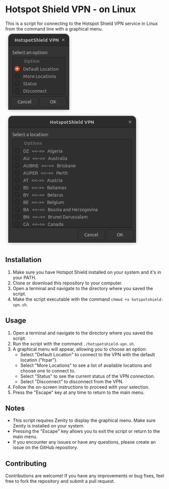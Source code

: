 # Hotspot Shield VPN - on Linux

This is a script for connecting to the Hotspot Shield VPN service in Linux from the command line with a graphical menu.
![](https://github.com/ArtaFakhari/hotspotshield-vpn-cli-gui/blob/main/HotspotShield-VPN-1.png)
![](https://github.com/ArtaFakhari/hotspotshield-vpn-cli-gui/blob/main/HotspotShield-VPN-2.png)

## Installation
1. Make sure you have Hotspot Shield installed on your system and it's in your PATH.
2. Clone or download this repository to your computer.
3. Open a terminal and navigate to the directory where you saved the script.
4. Make the script executable with the command `chmod +x hotspotshield-vpn.sh`.

## Usage

1. Open a terminal and navigate to the directory where you saved the script.
2. Run the script with the command `./hotspotshield-vpn.sh`.
3. A graphical menu will appear, allowing you to choose an option:
    - Select "Default Location" to connect to the VPN with the default location ("frpar").
    - Select "More Locations" to see a list of available locations and choose one to connect to.
    - Select "Status" to see the current status of the VPN connection.
    - Select "Disconnect" to disconnect from the VPN.
4. Follow the on-screen instructions to proceed with your selection.
5. Press the "Escape" key at any time to return to the main menu.

## Notes

- This script requires Zenity to display the graphical menu. Make sure Zenity is installed on your system.
- Pressing the "Escape" key allows you to exit the script or return to the main menu.
- If you encounter any issues or have any questions, please create an issue on the GitHub repository.

## Contributing

Contributions are welcome! If you have any improvements or bug fixes, feel free to fork the repository and submit a pull request.
